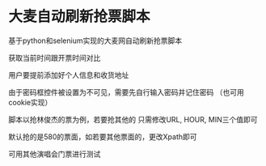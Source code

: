 # 大麦自动刷新抢票脚本

基于python和selenium实现的大麦网自动刷新抢票脚本

获取当前时间跟开票时间对比

用户要提前添加好个人信息和收货地址

由于密码框控件被设置为不可见，需要先自行输入密码并记住密码
（也可用cookie实现）

脚本以抢林俊杰的票为例，若要抢其他的
只需修改URL, HOUR, MIN三个值即可

默认抢的是580的票面，如若要其他票面的，更改Xpath即可

可用其他演唱会门票进行测试
